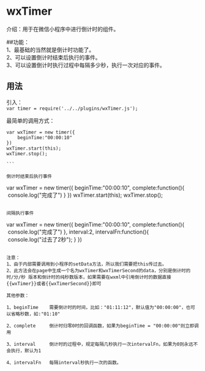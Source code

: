 # wxTimer
介绍：用于在微信小程序中进行倒计时的组件。  

##功能：  
1、最基础的当然就是倒计时功能了。  
2、可以设置倒计时结束后执行的事件。  
3、可以设置倒计时执行过程中每隔多少秒，执行一次对应的事件。  

## 用法  
引入：  
    `var timer = require('../../plugins/wxTimer.js');  `

最简单的调用方式： 

```
var wxTimer = new timer({
    beginTime:"00:00:10"
})
wxTimer.start(this);
wxTimer.stop();

```  

倒计时结束后执行事件  

```
var wxTimer = new timer({
    beginTime:"00:00:10",
    complete:function(){
        console.log("完成了")
    }
})
wxTimer.start(this);
wxTimer.stop();
```  

间隔执行事件  

```
var wxTimer = new timer({
    beginTime:"00:00:10",
    complete:function(){
        console.log("完成了")
    },
    interval:2,
    intervalFn:function(){
        console.log("过去了2秒");
    }
})
```

注意：  
1、由于内部需要调用到小程序的setData方法，所以我们需要把this传过去。  
2、此方法会在page中生成一个名为wxTimer和wxTimerSecond的data，分别是倒计时的 时/分/秒 版本和倒计时的纯秒数版本，如果需要在wxml中引用倒计时的数据直接{{wxTimer}}或者{{wxTimerSecond}}即可  

其他参数：  

1、beginTime    需要倒计时的时间，比如："01:11:12"，默认值为"00:00:00"，也可以省略秒数，如:"01:10"

2、complete     倒计时归零0时的回调函数，如果为beginTime = "00:00:00"则立即调用

3、interval     倒计时的过程中，规定每隔几秒执行一次intervalFn，如果为0则永远不会执行，默认为1

4、intervalFn   每隔interval秒执行一次的函数。  


